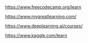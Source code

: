 https://www.freecodecamp.org/learn

https://www.mygreatlearning.com/

https://www.deeplearning.ai/courses/

https://www.kaggle.com/learn
